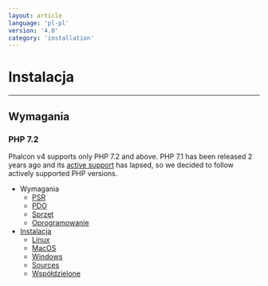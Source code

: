 ```yaml
---
layout: article
language: 'pl-pl'
version: '4.0'
category: 'installation'
---
```

# Instalacja

* * *

<a name='requirements'></a>

## Wymagania

### PHP 7.2

Phalcon v4 supports only PHP 7.2 and above. PHP 7.1 has been released 2 years ago and its [active support](https://secure.php.net/supported-versions.php) has lapsed, so we decided to follow actively supported PHP versions.

* Wymagania 
    * [PSR](installation-requirements-psr)
    * [PDO](installation-requirements-pdo)
    * [Sprzęt](installation-requirements-hardware)
    * [Oprogramowanie](installation-requirements-software)
* [Instalacja](installation-platforms) 
    * [Linux](installation-linux)
    * [MacOS](installation-macos)
    * [Windows](installation-windows)
    * [Sources](installation-sources)
    * [Współdzielone](installation-shared)